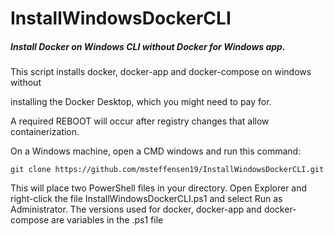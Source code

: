 # InstallWindowsDockerCLI
##### Install Docker on Windows CLI without Docker for Windows app.


This script installs docker, docker-app and docker-compose on windows without

installing the Docker Desktop, which you might need to pay for.

A required REBOOT will occur after registry changes that allow containerization.

On a Windows machine, open a CMD windows and run this command:

    git clone https://github.com/msteffensen19/InstallWindowsDockerCLI.git

This will place two PowerShell files in your directory. Open Explorer and right-click
the file InstallWindowsDockerCLI.ps1 and select Run as Administrator.
The versions used for docker, docker-app and docker-compose are variables in the .ps1 file

